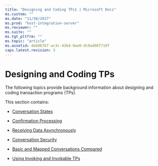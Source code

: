 ```yaml
---
title: "Designing and Coding TPs1 | Microsoft Docs"
ms.custom: ""
ms.date: "11/30/2017"
ms.prod: "host-integration-server"
ms.reviewer: ""
ms.suite: ""
ms.tgt_pltfrm: ""
ms.topic: "article"
ms.assetid: deb867b7-ac3c-43b4-9ae0-dc9ad06f719f
caps.latest.revision: 3
---
```

# Designing and Coding TPs
The following topics provide background information about designing and coding transaction programs (TPs).  
  
 This section contains:  
  
-   [Conversation States](../HIS2010/conversation-states2.md)  
  
-   [Confirmation Processing](../HIS2010/confirmation-processing1.md)  
  
-   [Receiving Data Asynchronously](../HIS2010/receiving-data-asynchronously2.md)  
  
-   [Conversation Security](../HIS2010/conversation-security1.md)  
  
-   [Basic and Mapped Conversations Compared](../HIS2010/basic-and-mapped-conversations-compared1.md)  
  
-   [Using Invoking and Invokable TPs](../HIS2010/invoking-and-invokable-tps2.md)